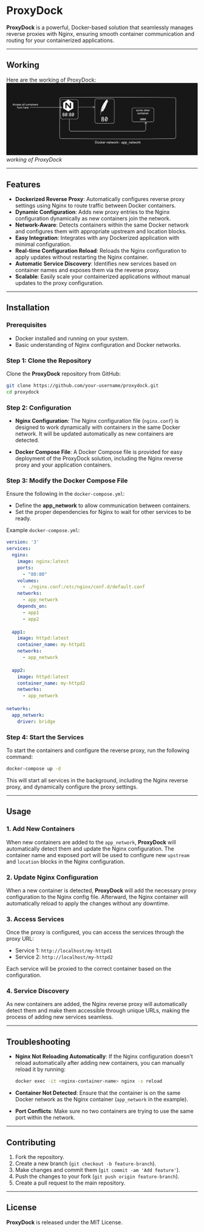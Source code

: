 
# ProxyDock

**ProxyDock** is a powerful, Docker-based solution that seamlessly manages reverse proxies with Nginx, ensuring smooth container communication and routing for your containerized applications.

---

## Working

Here are the working of ProxyDock:
![working](./image.png)
*working of ProxyDock*

---

## Features

- **Dockerized Reverse Proxy**: Automatically configures reverse proxy settings using Nginx to route traffic between Docker containers.
- **Dynamic Configuration**: Adds new proxy entries to the Nginx configuration dynamically as new containers join the network.
- **Network-Aware**: Detects containers within the same Docker network and configures them with appropriate upstream and location blocks.
- **Easy Integration**: Integrates with any Dockerized application with minimal configuration.
- **Real-time Configuration Reload**: Reloads the Nginx configuration to apply updates without restarting the Nginx container.
- **Automatic Service Discovery**: Identifies new services based on container names and exposes them via the reverse proxy.
- **Scalable**: Easily scale your containerized applications without manual updates to the proxy configuration.

---

## Installation

### Prerequisites

- Docker installed and running on your system.
- Basic understanding of Nginx configuration and Docker networks.

### Step 1: Clone the Repository

Clone the **ProxyDock** repository from GitHub:

```bash
git clone https://github.com/your-username/proxydock.git
cd proxydock
```

### Step 2: Configuration

- **Nginx Configuration**: The Nginx configuration file (`nginx.conf`) is designed to work dynamically with containers in the same Docker network. It will be updated automatically as new containers are detected.

- **Docker Compose File**: A Docker Compose file is provided for easy deployment of the ProxyDock solution, including the Nginx reverse proxy and your application containers.

### Step 3: Modify the Docker Compose File

Ensure the following in the `docker-compose.yml`:

- Define the **app_network** to allow communication between containers.
- Set the proper dependencies for Nginx to wait for other services to be ready.

Example `docker-compose.yml`:

```yaml
version: '3'
services:
  nginx:
    image: nginx:latest
    ports:
      - "80:80"
    volumes:
      - ./nginx.conf:/etc/nginx/conf.d/default.conf
    networks:
      - app_network
    depends_on:
      - app1
      - app2

  app1:
    image: httpd:latest
    container_name: my-httpd1
    networks:
      - app_network

  app2:
    image: httpd:latest
    container_name: my-httpd2
    networks:
      - app_network

networks:
  app_network:
    driver: bridge
```

### Step 4: Start the Services

To start the containers and configure the reverse proxy, run the following command:

```bash
docker-compose up -d
```

This will start all services in the background, including the Nginx reverse proxy, and dynamically configure the proxy settings.

---

## Usage

### 1. **Add New Containers**

When new containers are added to the `app_network`, **ProxyDock** will automatically detect them and update the Nginx configuration. The container name and exposed port will be used to configure new `upstream` and `location` blocks in the Nginx configuration.

### 2. **Update Nginx Configuration**

When a new container is detected, **ProxyDock** will add the necessary proxy configuration to the Nginx config file. Afterward, the Nginx container will automatically reload to apply the changes without any downtime.

### 3. **Access Services**

Once the proxy is configured, you can access the services through the proxy URL:

- Service 1: `http://localhost/my-httpd1`
- Service 2: `http://localhost/my-httpd2`

Each service will be proxied to the correct container based on the configuration.

### 4. **Service Discovery**

As new containers are added, the Nginx reverse proxy will automatically detect them and make them accessible through unique URLs, making the process of adding new services seamless.

---

## Troubleshooting

- **Nginx Not Reloading Automatically**: If the Nginx configuration doesn't reload automatically after adding new containers, you can manually reload it by running:

  ```bash
  docker exec -it <nginx-container-name> nginx -s reload
  ```

- **Container Not Detected**: Ensure that the container is on the same Docker network as the Nginx container (`app_network` in the example).

- **Port Conflicts**: Make sure no two containers are trying to use the same port within the network.

---

## Contributing

1. Fork the repository.
2. Create a new branch (`git checkout -b feature-branch`).
3. Make changes and commit them (`git commit -am 'Add feature'`).
4. Push the changes to your fork (`git push origin feature-branch`).
5. Create a pull request to the main repository.

---

## License

**ProxyDock** is released under the MIT License.
